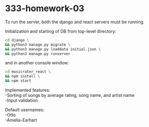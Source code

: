 # 333-homework-03

To run the server, both the django and react servers must be running.

Initialization and starting of DB from top-level directory:
```bash
cd django \
&& python3 manage.py migrate \
&& python3 manage.py loaddata initial.json \
&& python3 manage.py runserver
```

and in another console window:
```bash
cd musicrater_react \
&& npm install \
&& npm start
```

Implemented features:  
-Sorting of songs by average rating, song name, and artist name  
-Input validation  

Default usernames:  
-Otto  
-Amelia-Earhart
